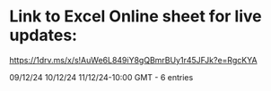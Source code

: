 # Link to Excel Online sheet for live updates:

https://1drv.ms/x/s!AuWe6L849iY8gQBmrBUy1r45JFJk?e=RgcKYA

09/12/24 
10/12/24
11/12/24-10:00 GMT - 6 entries 
